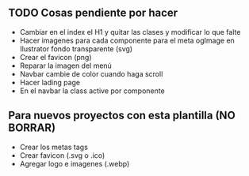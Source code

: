 ## TODO Cosas pendiente por hacer

- Cambiar en el index el H1 y quitar las clases y modificar lo que falte
- Hacer imagenes para cada componente para el meta ogImage en Ilustrator fondo transparente (svg)
- Crear el favicon (png)
- Reparar la imagen del menú
- Navbar cambie de color cuando haga scroll
- Hacer lading page
- En el navbar la class active por componente 




## Para nuevos proyectos con esta plantilla (NO BORRAR)

- Crear los metas tags
- Crear favicon (.svg o .ico)
- Agregar logo e imagenes (.webp)
